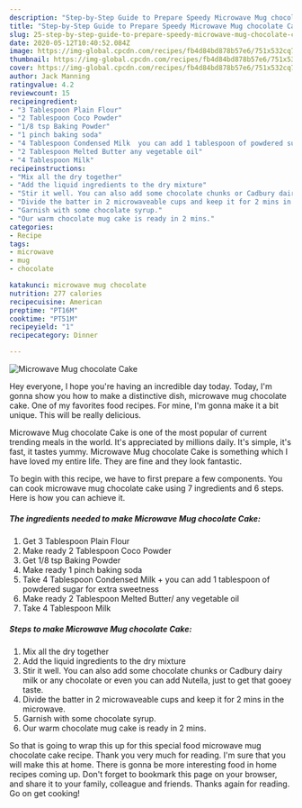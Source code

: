 ```yaml
---
description: "Step-by-Step Guide to Prepare Speedy Microwave Mug chocolate Cake"
title: "Step-by-Step Guide to Prepare Speedy Microwave Mug chocolate Cake"
slug: 25-step-by-step-guide-to-prepare-speedy-microwave-mug-chocolate-cake
date: 2020-05-12T10:40:52.084Z
image: https://img-global.cpcdn.com/recipes/fb4d84bd878b57e6/751x532cq70/microwave-mug-chocolate-cake-recipe-main-photo.jpg
thumbnail: https://img-global.cpcdn.com/recipes/fb4d84bd878b57e6/751x532cq70/microwave-mug-chocolate-cake-recipe-main-photo.jpg
cover: https://img-global.cpcdn.com/recipes/fb4d84bd878b57e6/751x532cq70/microwave-mug-chocolate-cake-recipe-main-photo.jpg
author: Jack Manning
ratingvalue: 4.2
reviewcount: 15
recipeingredient:
- "3 Tablespoon Plain Flour"
- "2 Tablespoon Coco Powder"
- "1/8 tsp Baking Powder"
- "1 pinch baking soda"
- "4 Tablespoon Condensed Milk  you can add 1 tablespoon of powdered sugar for extra sweetness"
- "2 Tablespoon Melted Butter any vegetable oil"
- "4 Tablespoon Milk"
recipeinstructions:
- "Mix all the dry together"
- "Add the liquid ingredients to the dry mixture"
- "Stir it well. You can also add some chocolate chunks or Cadbury dairy milk or any chocolate or even you can add Nutella, just to get that gooey taste."
- "Divide the batter in 2 microwaveable cups and keep it for 2 mins in the microwave."
- "Garnish with some chocolate syrup."
- "Our warm chocolate mug cake is ready in 2 mins."
categories:
- Recipe
tags:
- microwave
- mug
- chocolate

katakunci: microwave mug chocolate 
nutrition: 277 calories
recipecuisine: American
preptime: "PT16M"
cooktime: "PT51M"
recipeyield: "1"
recipecategory: Dinner

---
```



![Microwave Mug chocolate Cake](https://img-global.cpcdn.com/recipes/fb4d84bd878b57e6/751x532cq70/microwave-mug-chocolate-cake-recipe-main-photo.jpg)

Hey everyone, I hope you're having an incredible day today. Today, I'm gonna show you how to make a distinctive dish, microwave mug chocolate cake. One of my favorites food recipes. For mine, I'm gonna make it a bit unique. This will be really delicious.



Microwave Mug chocolate Cake is one of the most popular of current trending meals in the world. It's appreciated by millions daily. It's simple, it's fast, it tastes yummy. Microwave Mug chocolate Cake is something which I have loved my entire life. They are fine and they look fantastic.


To begin with this recipe, we have to first prepare a few components. You can cook microwave mug chocolate cake using 7 ingredients and 6 steps. Here is how you can achieve it.

<!--inarticleads1-->

##### The ingredients needed to make Microwave Mug chocolate Cake:

1. Get 3 Tablespoon Plain Flour
1. Make ready 2 Tablespoon Coco Powder
1. Get 1/8 tsp Baking Powder
1. Make ready 1 pinch baking soda
1. Take 4 Tablespoon Condensed Milk + you can add 1 tablespoon of powdered sugar for extra sweetness
1. Make ready 2 Tablespoon Melted Butter/ any vegetable oil
1. Take 4 Tablespoon Milk




<!--inarticleads2-->

##### Steps to make Microwave Mug chocolate Cake:

1. Mix all the dry together
1. Add the liquid ingredients to the dry mixture
1. Stir it well. You can also add some chocolate chunks or Cadbury dairy milk or any chocolate or even you can add Nutella, just to get that gooey taste.
1. Divide the batter in 2 microwaveable cups and keep it for 2 mins in the microwave.
1. Garnish with some chocolate syrup.
1. Our warm chocolate mug cake is ready in 2 mins.




So that is going to wrap this up for this special food microwave mug chocolate cake recipe. Thank you very much for reading. I'm sure that you will make this at home. There is gonna be more interesting food in home recipes coming up. Don't forget to bookmark this page on your browser, and share it to your family, colleague and friends. Thanks again for reading. Go on get cooking!
